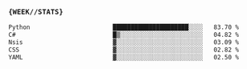 ### `{WEEK//STATS}` 
<!--START_SECTION:waka-->

```txt
Python                       █████████████████████░░░░   83.70 %
C#                           █▒░░░░░░░░░░░░░░░░░░░░░░░   04.82 %
Nsis                         ▓░░░░░░░░░░░░░░░░░░░░░░░░   03.09 %
CSS                          ▓░░░░░░░░░░░░░░░░░░░░░░░░   02.82 %
YAML                         ▓░░░░░░░░░░░░░░░░░░░░░░░░   02.50 %
```

<!--END_SECTION:waka-->
